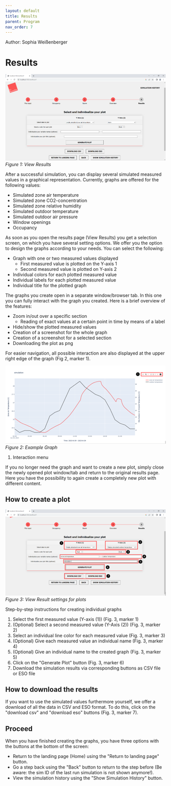 ```yaml
---
layout: default
title: Results
parent: Program
nav_order: 7
---
```


Author: Sophia Weißenberger
# Results

![Figg. 1](images/ViewResults1.PNG)
*Figure 1: View Results*


After a successful simulation, you can display several simulated measured values in a graphical representation. Currently, graphs are offered for the following values:

  * Simulated zone air temperature
  * Simulated zone CO2-concentration
  * Simulated zone relative humidity
  * Simulated outdoor temperature
  * Simulated outdoor air pressure 
  * Window openings
  * Occupancy

As soon as you open the results page (View Results) you get a selection screen, on which you have several setting options. We offer you the option to design the graphs according to your needs. You can select the following:

  * Graph with one or two measured values displayed
     * First measured value is plotted on the Y-axis 1
     * Second measured value is plotted on Y-axis 2
  * Individual colors for each plotted measured value
  * Individual labels for each plotted measured value
  * Individual title for the plotted graph

The graphs you create open in a separate window/browser tab. In this one you can fully interact with the graph you created. Here is a brief overview of the features:

   * Zoom in/out over a specific section
      * Reading of exact values at a certain point in time by means of a label
   * Hide/show the plotted measured values 
   * Creation of a screenshot for the whole graph
   * Creation of a screenshot for a selected section
   * Downloading the plot as png

For easier navigation, all possible interaction are also displayed at the upper right edge of the graph (Fig 2, marker 1).

![Figg. 2](images/ViewResults3Marker.PNG)
*Figure 2: Example Graph*

1. Interaction menu

If you no longer need the graph and want to create a new plot, simply close the newly opened plot window/tab and return to the original results page. Here you have the possibility to again create a completely new plot with different content.

## How to create a plot

![Figg. 3](images/ViewResults2Marker.PNG)
*Figure 3: View Result settings for plots*

Step-by-step instructions for creating individual graphs
1. Select the first measured value (Y-axis (1)) (Fig. 3, marker 1)
2. (Optional) Select a second measured value (Y-Axis (2)) (Fig. 3, marker 2)
3. Select an individual line color for each measured value (Fig. 3, marker 3)
4. (Optional) Give each measured value an individual name (Fig. 3, marker 4)
5. (Optional) Give an individual name to the created graph (Fig. 3, marker 5)
6. Click on the "Generate Plot" button (Fig. 3, marker 6)
7. Download the simulation results via corresponding buttons as CSV file or ESO file

## How to download the results
   
If you want to use the simulated values furthermore yourself, we offer a download of all the data in CSV and ESO format. To do this, click on the "download csv" and "download eso" buttons (Fig. 3, marker 7).

## Proceed
When you have finished creating the graphs, you have three options with the buttons at the bottom of the screen:
   * Return to the landing page (Home) using the "Return to landing page" button.
   * Go a step back using the "Back" button to return to the step before (Be aware: the sim ID of the last run simulation is not shown anymore!).
   * View the simulation history using the "Show Simulation History" button.
